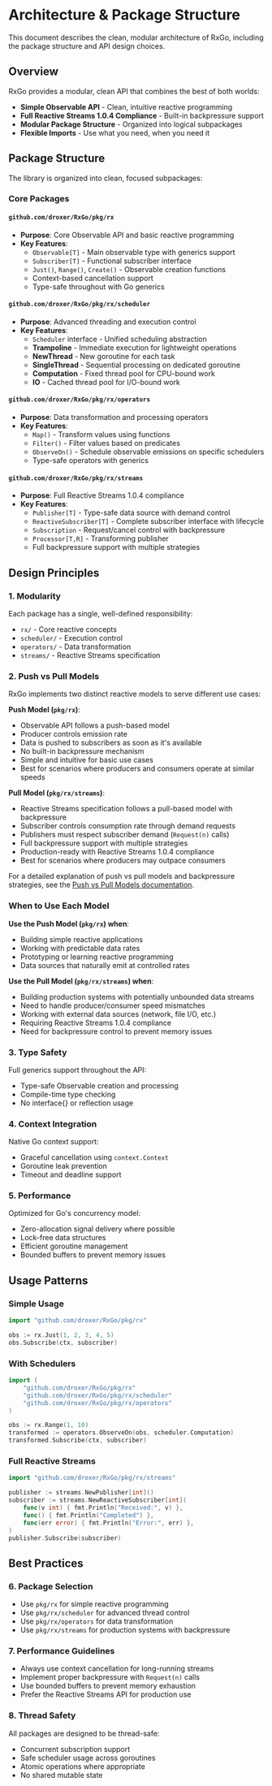 # Architecture & Package Structure

This document describes the clean, modular architecture of RxGo, including the package structure and API design choices.

## Overview

RxGo provides a modular, clean API that combines the best of both worlds:

- **Simple Observable API** - Clean, intuitive reactive programming
- **Full Reactive Streams 1.0.4 Compliance** - Built-in backpressure support
- **Modular Package Structure** - Organized into logical subpackages
- **Flexible Imports** - Use what you need, when you need it

## Package Structure

The library is organized into clean, focused subpackages:

### Core Packages

#### `github.com/droxer/RxGo/pkg/rx`
- **Purpose**: Core Observable API and basic reactive programming
- **Key Features**:
  - `Observable[T]` - Main observable type with generics support
  - `Subscriber[T]` - Functional subscriber interface
  - `Just()`, `Range()`, `Create()` - Observable creation functions
  - Context-based cancellation support
  - Type-safe throughout with Go generics

#### `github.com/droxer/RxGo/pkg/rx/scheduler`
- **Purpose**: Advanced threading and execution control
- **Key Features**:
  - `Scheduler` interface - Unified scheduling abstraction
  - **Trampoline** - Immediate execution for lightweight operations
  - **NewThread** - New goroutine for each task
  - **SingleThread** - Sequential processing on dedicated goroutine
  - **Computation** - Fixed thread pool for CPU-bound work
  - **IO** - Cached thread pool for I/O-bound work

#### `github.com/droxer/RxGo/pkg/rx/operators`
- **Purpose**: Data transformation and processing operators
- **Key Features**:
  - `Map()` - Transform values using functions
  - `Filter()` - Filter values based on predicates
  - `ObserveOn()` - Schedule observable emissions on specific schedulers
  - Type-safe operators with generics

#### `github.com/droxer/RxGo/pkg/rx/streams`
- **Purpose**: Full Reactive Streams 1.0.4 compliance
- **Key Features**:
  - `Publisher[T]` - Type-safe data source with demand control
  - `ReactiveSubscriber[T]` - Complete subscriber interface with lifecycle
  - `Subscription` - Request/cancel control with backpressure
  - `Processor[T,R]` - Transforming publisher
  - Full backpressure support with multiple strategies

## Design Principles

### 1. Modularity
Each package has a single, well-defined responsibility:
- `rx/` - Core reactive concepts
- `scheduler/` - Execution control
- `operators/` - Data transformation
- `streams/` - Reactive Streams specification

### 2. Push vs Pull Models
RxGo implements two distinct reactive models to serve different use cases:

**Push Model (`pkg/rx`)**:
- Observable API follows a push-based model
- Producer controls emission rate
- Data is pushed to subscribers as soon as it's available
- No built-in backpressure mechanism
- Simple and intuitive for basic use cases
- Best for scenarios where producers and consumers operate at similar speeds

**Pull Model (`pkg/rx/streams`)**:
- Reactive Streams specification follows a pull-based model with backpressure
- Subscriber controls consumption rate through demand requests
- Publishers must respect subscriber demand (`Request(n)` calls)
- Full backpressure support with multiple strategies
- Production-ready with Reactive Streams 1.0.4 compliance
- Best for scenarios where producers may outpace consumers

For a detailed explanation of push vs pull models and backpressure strategies, see the [Push vs Pull Models documentation](./push-pull-models.md).

### When to Use Each Model

**Use the Push Model (`pkg/rx`) when**:
- Building simple reactive applications
- Working with predictable data rates
- Prototyping or learning reactive programming
- Data sources that naturally emit at controlled rates

**Use the Pull Model (`pkg/rx/streams`) when**:
- Building production systems with potentially unbounded data streams
- Need to handle producer/consumer speed mismatches
- Working with external data sources (network, file I/O, etc.)
- Requiring Reactive Streams 1.0.4 compliance
- Need for backpressure control to prevent memory issues

### 3. Type Safety
Full generics support throughout the API:
- Type-safe Observable creation and processing
- Compile-time type checking
- No interface{} or reflection usage

### 4. Context Integration
Native Go context support:
- Graceful cancellation using `context.Context`
- Goroutine leak prevention
- Timeout and deadline support

### 5. Performance
Optimized for Go's concurrency model:
- Zero-allocation signal delivery where possible
- Lock-free data structures
- Efficient goroutine management
- Bounded buffers to prevent memory issues

## Usage Patterns

### Simple Usage
```go
import "github.com/droxer/RxGo/pkg/rx"

obs := rx.Just(1, 2, 3, 4, 5)
obs.Subscribe(ctx, subscriber)
```

### With Schedulers
```go
import (
    "github.com/droxer/RxGo/pkg/rx"
    "github.com/droxer/RxGo/pkg/rx/scheduler"
    "github.com/droxer/RxGo/pkg/rx/operators"
)

obs := rx.Range(1, 10)
transformed := operators.ObserveOn(obs, scheduler.Computation)
transformed.Subscribe(ctx, subscriber)
```

### Full Reactive Streams
```go
import "github.com/droxer/RxGo/pkg/rx/streams"

publisher := streams.NewPublisher[int]()
subscriber := streams.NewReactiveSubscriber[int](
    func(v int) { fmt.Println("Received:", v) },
    func() { fmt.Println("Completed") },
    func(err error) { fmt.Println("Error:", err) },
)
publisher.Subscribe(subscriber)
```


## Best Practices

### 6. Package Selection
- Use `pkg/rx` for simple reactive programming
- Use `pkg/rx/scheduler` for advanced thread control
- Use `pkg/rx/operators` for data transformation
- Use `pkg/rx/streams` for production systems with backpressure

### 7. Performance Guidelines
- Always use context cancellation for long-running streams
- Implement proper backpressure with `Request(n)` calls
- Use bounded buffers to prevent memory exhaustion
- Prefer the Reactive Streams API for production use

### 8. Thread Safety
All packages are designed to be thread-safe:
- Concurrent subscription support
- Safe scheduler usage across goroutines
- Atomic operations where appropriate
- No shared mutable state